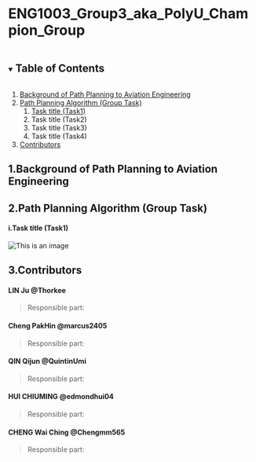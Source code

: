 # ENG1003_Group3_aka_PolyU_Champion_Group

<!-- TABLE OF CONTENTS -->
<details open="open">
  <summary><h2 style="display: inline-block">Table of Contents</h2></summary>
  <ol>
    <li>
      <a href="#Background">Background of Path Planning to Aviation Engineering</a>
    </li>
    <li>
      <a href="#Task">Path Planning Algorithm (Group Task)</a>
      <ol>
        <li>
          <a href="#Task1">Task title (Task1)</a>
        </li>
        <li>
          Task title (Task2)
        </li>
        <li>
          Task title (Task3)
        </li>
        <li>
          Task title (Task4)
        </li>
      </ol>
    </li>
    <li>
      <a href="#Contributors">Contributors</a>
    </li>
  </ol>
</details>



<!-- ABOUT THE PROJECT -->


<a id="Background"></a>
## 1.Background of Path Planning to Aviation Engineering


<a id="Task"></a>
## 2.Path Planning Algorithm (Group Task)


<a id="Task1"></a>
#### i.Task title (Task1)


![This is an image](https://github.com/Thorkee/ENG1003_w1_Group3/blob/main/Image%20Resources/Figure_1.png?raw=true)


<a id="Contributors"></a>
## 3.Contributors

#### LIN Ju @Thorkee
> Responsible part:

#### Cheng PakHin @marcus2405
> Responsible part:

#### QIN Qijun @QuintinUmi
> Responsible part:

#### HUI CHIUMING @edmondhui04
> Responsible part:

#### CHENG Wai Ching @Chengmm565
> Responsible part:









